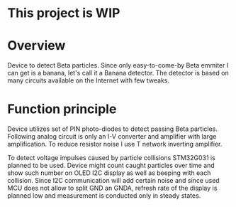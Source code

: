 # This project is WIP

# Overview
Device to detect Beta particles. Since only easy-to-come-by Beta emmiter I can get is a banana, let's call it a Banana detector.
The detector is based on many circuits available on the Internet with few tweaks.

# Function principle
Device utilizes set of PIN photo-diodes to detect passing Beta particles. 
Following analog circuit is only an I-V converter and amplifier with large amplification.
To reduce resistor noise I use T network inverting amplifier.

To detect voltage impulses caused by particle collisions STM32G031 is planned to be used.
Device might count caught particles over time and show such number on OLED I2C display as well as beeping with each collision.
Since I2C communication will add certain noise and since used MCU does not allow to split GND an GNDA, refresh rate of the display is planned low and measurement is conducted only in steady states.
